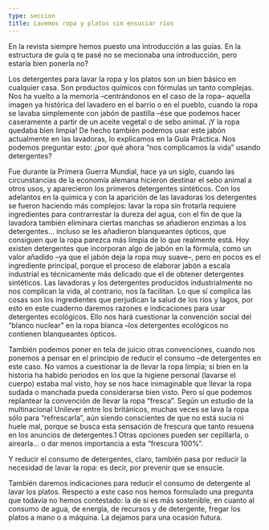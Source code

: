 ```yaml
---
type: seccion
title: Lavemos ropa y platos sin ensuciar ríos
---
```


En la revista siempre hemos puesto una introducción a las guías. En la estructura de guía q te pasé no se mecionaba una introducción, pero estaría bien ponerla no?

Los detergentes para lavar la ropa y los platos son un bien básico en cualquier casa. Son productos químicos con fórmulas un tanto complejas. Nos ha vuelto a la memoria –centrándonos en el caso de la ropa– aquella imagen ya histórica del lavadero en el barrio o en el pueblo, cuando la ropa se lavaba simplemente con jabón de pastilla –ése que podemos hacer caseramente a partir de un aceite vegetal o de sebo animal. ¡Y la ropa quedaba bien limpia! De hecho también podemos usar este jabón actualmente en las lavadoras, lo explicamos en la Guía Práctica. Nos podemos preguntar esto: ¿por qué ahora “nos complicamos la vida” usando detergentes?

Fue durante la Primera Guerra Mundial, hace ya un siglo, cuando las circunstancias de la economía alemana hicieron destinar el sebo animal a otros usos, y aparecieron los primeros detergentes sintéticos. Con los adelantos en la química y con la aparición de las lavadoras los detergentes se fueron haciendo más complejos: lavar la ropa sin frotarla requiere ingredientes para contrarrestar la dureza del agua, con el fin de que la lavadora también eliminara ciertas manchas se añadieron enzimas a los detergentes... incluso se les añadieron blanqueantes ópticos, que consiguen que la ropa parezca más limpia de lo que realmente está. Hoy existen detergentes que incorporan algo de jabón en la fórmula, como un valor añadido –ya que el jabón deja la ropa muy suave–, pero en pocos es el ingrediente principal, porque el proceso de elaborar jabón a escala industrial es técnicamente más delicado que el de obtener detergentes sintéticos.
Las lavadoras y los detergentes producidos industrialmente no nos complican la vida, al contrario, nos la facilitan. Lo que sí complica las cosas son los ingredientes que perjudican la salud de los ríos y lagos, por esto en este cuaderno daremos razones e indicaciones para usar detergentes ecológicos. Ello nos hará cuestionar la convención social del “blanco nuclear” en la ropa blanca –los detergentes ecológicos no contienen blanqueantes ópticos.

También podemos poner en tela de juicio otras convenciones, cuando nos ponemos a pensar en el principio de reducir el consumo –de detergentes en este caso. No vamos a cuestionar la de llevar la ropa limpia; si bien en la historia ha habido periodos en los que la higiene personal (lavarse el cuerpo) estaba mal visto, hoy se nos hace inimaginable que llevar la ropa sudada o manchada pueda considerarse bien visto. Pero sí que podemos replantear la convención de llevar la ropa “fresca”. Según un estudio de la multinacional Unilever entre los británicos, muchas veces se lava la ropa sólo para “refrescarla”, aún siendo conscientes de que no está sucia ni huele mal, porque se busca esta sensación de frescura que tanto resuena en los anuncios de detergentes.1 Otras opciones pueden ser cepillarla, o airearla... o dar menos importancia a esta “frescura 100%”.

Y reducir el consumo de detergentes, claro, también pasa por reducir la necesidad de lavar la ropa: es decir, por prevenir que se ensucie.

También daremos indicaciones para reducir el consumo de detergente al lavar los platos. Respecto a este caso nos hemos formulado una pregunta que todavía no hemos contestado: la de si es más sostenible, en cuanto al consumo de agua, de energía, de recursos y de detergente, fregar los platos a mano o a máquina. La dejamos para una ocasión futura.
